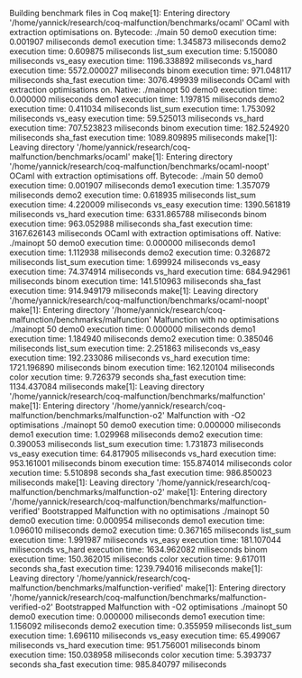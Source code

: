 Building benchmark files in Coq
make[1]: Entering directory '/home/yannick/research/coq-malfunction/benchmarks/ocaml'
OCaml with extraction optimisations on. Bytecode:
./main 50
demo0 execution time: 0.001907 miliseconds
demo1 execution time: 1.345873 miliseconds
demo2 execution time: 0.609875 miliseconds
list_sum execution time: 5.150080 miliseconds
vs_easy execution time: 1196.338892 miliseconds
vs_hard execution time: 5572.000027 miliseconds
binom execution time: 971.048117 miliseconds
sha_fast execution time: 3076.499939 miliseconds
OCaml with extraction optimisations on. Native:
./mainopt 50
demo0 execution time: 0.000000 miliseconds
demo1 execution time: 1.197815 miliseconds
demo2 execution time: 0.411034 miliseconds
list_sum execution time: 1.753092 miliseconds
vs_easy execution time: 59.525013 miliseconds
vs_hard execution time: 707.523823 miliseconds
binom execution time: 182.524920 miliseconds
sha_fast execution time: 1089.809895 miliseconds
make[1]: Leaving directory '/home/yannick/research/coq-malfunction/benchmarks/ocaml'
make[1]: Entering directory '/home/yannick/research/coq-malfunction/benchmarks/ocaml-noopt'
OCaml with extraction optimisations off. Bytecode:
./main 50
demo0 execution time: 0.001907 miliseconds
demo1 execution time: 1.357079 miliseconds
demo2 execution time: 0.618935 miliseconds
list_sum execution time: 4.220009 miliseconds
vs_easy execution time: 1390.561819 miliseconds
vs_hard execution time: 6331.865788 miliseconds
binom execution time: 963.052988 miliseconds
sha_fast execution time: 3167.626143 miliseconds
OCaml with extraction optimisations off. Native:
./mainopt 50
demo0 execution time: 0.000000 miliseconds
demo1 execution time: 1.112938 miliseconds
demo2 execution time: 0.326872 miliseconds
list_sum execution time: 1.699924 miliseconds
vs_easy execution time: 74.374914 miliseconds
vs_hard execution time: 684.942961 miliseconds
binom execution time: 141.510963 miliseconds
sha_fast execution time: 914.949179 miliseconds
make[1]: Leaving directory '/home/yannick/research/coq-malfunction/benchmarks/ocaml-noopt'
make[1]: Entering directory '/home/yannick/research/coq-malfunction/benchmarks/malfunction'
Malfunction with no optimisations
./mainopt 50
demo0 execution time: 0.000000 miliseconds
demo1 execution time: 1.184940 miliseconds
demo2 execution time: 0.385046 miliseconds
list_sum execution time: 2.251863 miliseconds
vs_easy execution time: 192.233086 miliseconds
vs_hard execution time: 1721.196890 miliseconds
binom execution time: 162.120104 miliseconds
color xecution time: 9.726379 seconds
sha_fast execution time: 1134.437084 miliseconds
make[1]: Leaving directory '/home/yannick/research/coq-malfunction/benchmarks/malfunction'
make[1]: Entering directory '/home/yannick/research/coq-malfunction/benchmarks/malfunction-o2'
Malfunction with -O2 optimisations
./mainopt 50
demo0 execution time: 0.000000 miliseconds
demo1 execution time: 1.029968 miliseconds
demo2 execution time: 0.390053 miliseconds
list_sum execution time: 1.731873 miliseconds
vs_easy execution time: 64.817905 miliseconds
vs_hard execution time: 953.161001 miliseconds
binom execution time: 155.874014 miliseconds
color xecution time: 5.510898 seconds
sha_fast execution time: 986.850023 miliseconds
make[1]: Leaving directory '/home/yannick/research/coq-malfunction/benchmarks/malfunction-o2'
make[1]: Entering directory '/home/yannick/research/coq-malfunction/benchmarks/malfunction-verified'
Bootstrapped Malfunction with no optimisations
./mainopt 50
demo0 execution time: 0.000954 miliseconds
demo1 execution time: 1.096010 miliseconds
demo2 execution time: 0.367165 miliseconds
list_sum execution time: 1.991987 miliseconds
vs_easy execution time: 181.107044 miliseconds
vs_hard execution time: 1634.962082 miliseconds
binom execution time: 150.362015 miliseconds
color xecution time: 9.617011 seconds
sha_fast execution time: 1239.794016 miliseconds
make[1]: Leaving directory '/home/yannick/research/coq-malfunction/benchmarks/malfunction-verified'
make[1]: Entering directory '/home/yannick/research/coq-malfunction/benchmarks/malfunction-verified-o2'
Bootstrapped Malfunction with -O2 optimisations
./mainopt 50
demo0 execution time: 0.000000 miliseconds
demo1 execution time: 1.156092 miliseconds
demo2 execution time: 0.355959 miliseconds
list_sum execution time: 1.696110 miliseconds
vs_easy execution time: 65.499067 miliseconds
vs_hard execution time: 951.756001 miliseconds
binom execution time: 150.038958 miliseconds
color xecution time: 5.393737 seconds
sha_fast execution time: 985.840797 miliseconds
